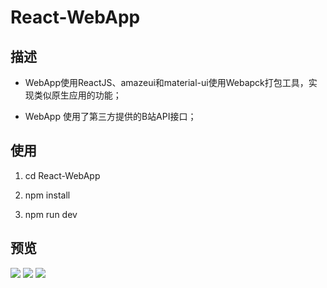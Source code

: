 # React-WebApp

## 描述
- WebApp使用ReactJS、amazeui和material-ui使用Webapck打包工具，实现类似原生应用的功能；

- WebApp 使用了第三方提供的B站API接口；

## 使用

1. cd React-WebApp

2. npm install

3. npm run dev


## 预览

![](https://github.com/CRwming/React-WebApp/blob/master/pic1.png)
![](https://github.com/CRwming/React-WebApp/blob/master/pic2.png)
![](https://github.com/CRwming/React-WebApp/blob/master/pic4.png)
